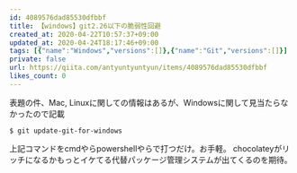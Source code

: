 ```yaml
---
id: 4089576dad85530dfbbf
title: 【windows】git2.26以下の脆弱性回避
created_at: 2020-04-22T10:57:37+09:00
updated_at: 2020-04-24T18:17:46+09:00
tags: [{"name":"Windows","versions":[]},{"name":"Git","versions":[]}]
private: false
url: https://qiita.com/antyuntyuntyun/items/4089576dad85530dfbbf
likes_count: 0
---
```


表題の件、Mac, Linuxに関しての情報はあるが、Windowsに関して見当たらなかったので記載

```console
$ git update-git-for-windows
```

上記コマンドをcmdやらpowershellやらで打つだけ。お手軽。
chocolateyがリッチになるかもっとイケてる代替パッケージ管理システムが出てくるのを期待。
